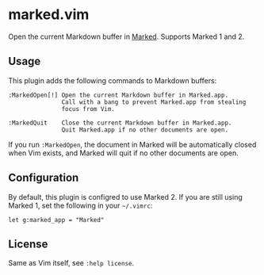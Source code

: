 # marked.vim

Open the current Markdown buffer in [Marked](http://markedapp.com/). Supports
Marked 1 and 2.

## Usage

This plugin adds the following commands to Markdown buffers:

    :MarkedOpen[!] Open the current Markdown buffer in Marked.app.
                   Call with a bang to prevent Marked.app from stealing
                   focus from Vim.

    :MarkedQuit    Close the current Markdown buffer in Marked.app.
                   Quit Marked.app if no other documents are open.

If you run `:MarkedOpen`, the document in Marked will be automatically closed
when Vim exists, and Marked will quit if no other documents are open.

## Configuration

By default, this plugin is configred to use Marked 2. If you are still using
Marked 1, set the following in your `~/.vimrc`:

    let g:marked_app = "Marked"

## License

Same as Vim itself, see `:help license`.

